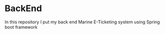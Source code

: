 # BackEnd
In this repository I put my back end Marine E-Ticketing system using Spring boot framework 
